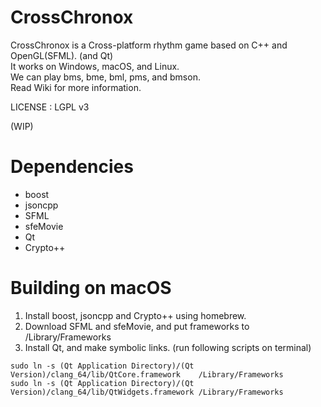 # CrossChronox
CrossChronox is a Cross-platform rhythm game based on C++ and OpenGL(SFML). (and Qt)  
It works on Windows, macOS, and Linux.  
We can play bms, bme, bml, pms, and bmson.  
Read Wiki for more information.

LICENSE : LGPL v3

(WIP)

# Dependencies
* boost  
* jsoncpp  
* SFML  
* sfeMovie  
* Qt  
* Crypto++

# Building on macOS
1. Install boost, jsoncpp and Crypto++ using homebrew.
2. Download SFML and sfeMovie, and put frameworks to /Library/Frameworks
3. Install Qt, and make symbolic links. (run following scripts on terminal)

```
sudo ln -s (Qt Application Directory)/(Qt Version)/clang_64/lib/QtCore.framework    /Library/Frameworks
sudo ln -s (Qt Application Directory)/(Qt Version)/clang_64/lib/QtWidgets.framework /Library/Frameworks
```